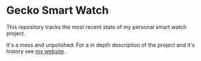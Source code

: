 # Gecko Smart Watch

This repository tracks the most recent state of my personal smart watch project.

It's a mess and unpolished. For a in depth description of the project and it's history see [my website](www.williamfheuer.com).
